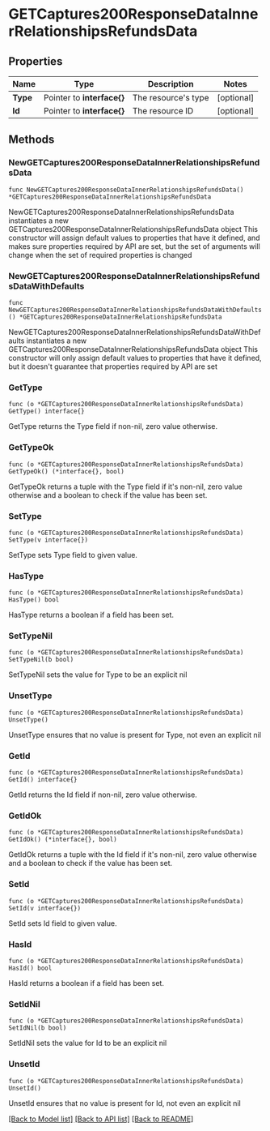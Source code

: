 # GETCaptures200ResponseDataInnerRelationshipsRefundsData

## Properties

Name | Type | Description | Notes
------------ | ------------- | ------------- | -------------
**Type** | Pointer to **interface{}** | The resource&#39;s type | [optional] 
**Id** | Pointer to **interface{}** | The resource ID | [optional] 

## Methods

### NewGETCaptures200ResponseDataInnerRelationshipsRefundsData

`func NewGETCaptures200ResponseDataInnerRelationshipsRefundsData() *GETCaptures200ResponseDataInnerRelationshipsRefundsData`

NewGETCaptures200ResponseDataInnerRelationshipsRefundsData instantiates a new GETCaptures200ResponseDataInnerRelationshipsRefundsData object
This constructor will assign default values to properties that have it defined,
and makes sure properties required by API are set, but the set of arguments
will change when the set of required properties is changed

### NewGETCaptures200ResponseDataInnerRelationshipsRefundsDataWithDefaults

`func NewGETCaptures200ResponseDataInnerRelationshipsRefundsDataWithDefaults() *GETCaptures200ResponseDataInnerRelationshipsRefundsData`

NewGETCaptures200ResponseDataInnerRelationshipsRefundsDataWithDefaults instantiates a new GETCaptures200ResponseDataInnerRelationshipsRefundsData object
This constructor will only assign default values to properties that have it defined,
but it doesn't guarantee that properties required by API are set

### GetType

`func (o *GETCaptures200ResponseDataInnerRelationshipsRefundsData) GetType() interface{}`

GetType returns the Type field if non-nil, zero value otherwise.

### GetTypeOk

`func (o *GETCaptures200ResponseDataInnerRelationshipsRefundsData) GetTypeOk() (*interface{}, bool)`

GetTypeOk returns a tuple with the Type field if it's non-nil, zero value otherwise
and a boolean to check if the value has been set.

### SetType

`func (o *GETCaptures200ResponseDataInnerRelationshipsRefundsData) SetType(v interface{})`

SetType sets Type field to given value.

### HasType

`func (o *GETCaptures200ResponseDataInnerRelationshipsRefundsData) HasType() bool`

HasType returns a boolean if a field has been set.

### SetTypeNil

`func (o *GETCaptures200ResponseDataInnerRelationshipsRefundsData) SetTypeNil(b bool)`

 SetTypeNil sets the value for Type to be an explicit nil

### UnsetType
`func (o *GETCaptures200ResponseDataInnerRelationshipsRefundsData) UnsetType()`

UnsetType ensures that no value is present for Type, not even an explicit nil
### GetId

`func (o *GETCaptures200ResponseDataInnerRelationshipsRefundsData) GetId() interface{}`

GetId returns the Id field if non-nil, zero value otherwise.

### GetIdOk

`func (o *GETCaptures200ResponseDataInnerRelationshipsRefundsData) GetIdOk() (*interface{}, bool)`

GetIdOk returns a tuple with the Id field if it's non-nil, zero value otherwise
and a boolean to check if the value has been set.

### SetId

`func (o *GETCaptures200ResponseDataInnerRelationshipsRefundsData) SetId(v interface{})`

SetId sets Id field to given value.

### HasId

`func (o *GETCaptures200ResponseDataInnerRelationshipsRefundsData) HasId() bool`

HasId returns a boolean if a field has been set.

### SetIdNil

`func (o *GETCaptures200ResponseDataInnerRelationshipsRefundsData) SetIdNil(b bool)`

 SetIdNil sets the value for Id to be an explicit nil

### UnsetId
`func (o *GETCaptures200ResponseDataInnerRelationshipsRefundsData) UnsetId()`

UnsetId ensures that no value is present for Id, not even an explicit nil

[[Back to Model list]](../README.md#documentation-for-models) [[Back to API list]](../README.md#documentation-for-api-endpoints) [[Back to README]](../README.md)


